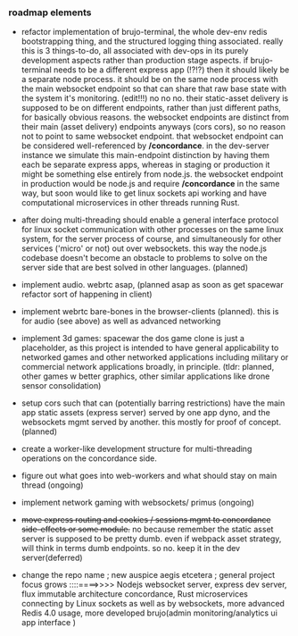 


### roadmap elements

- refactor implementation of brujo-terminal, the whole dev-env redis bootstrapping thing, and the structured logging thing associated.  really this is 3 things-to-do, all associated with dev-ops in its purely development aspects rather than production stage aspects.  if brujo-terminal needs to be a different express app (!?!?) then it should likely be a separate node process.  it should be on the same node process with the main websocket endpoint so that can share that raw base state with the system it's monitoring. (edit!!!) no no no.  their static-asset delivery is supposed to be on different endpoints, rather than just different paths, for basically obvious reasons.  the websocket endpoints are distinct from their main (asset delivery) endpoints anyways (cors cors), so no reason not to point to same websocket endpoint.  that websocket endpoint can be considered well-referenced by **/concordance**.   in the dev-server instance we simulate this main-endpoint distinction by having them each be separate express apps, whereas in staging or production it might be something else entirely from node.js.  the websocket endpoint in production would be node.js and require **/concordance** in the same way, but soon would like to get linux sockets api working and have computational microservices in other threads running Rust.

- after doing multi-threading should enable a general interface protocol for linux socket communication with other processes on the same linux system, for the server process of course, and simultaneously for other services ('micro' or not) out over websockets.  this way the node.js codebase doesn't become an obstacle to problems to solve on the server side that are best solved in other languages. (planned)

- implement audio.  webrtc asap,  (planned asap as soon as get spacewar refactor sort of happening in client)

- implement webrtc bare-bones in the browser-clients (planned).  this is for audio (see above) as well as advanced networking

- implement 3d games: spacewar the dos game clone is just a placeholder, as this project is intended to have general applicability to networked games and other networked applications including military or commercial network applications broadly, in principle.  (tldr: planned, other games w better graphics, other similar applications like drone sensor consolidation)

- setup cors such that can (potentially barring restrictions) have the main app static assets (express server) served by one app dyno, and the websockets mgmt served by another.  this mostly for proof of concept. (planned)

- create a worker-like development structure for multi-threading operations on the concordance side.

- figure out what goes into web-workers and what should stay on main thread (ongoing)

- implement network gaming with websockets/ primus (ongoing)

- ~~move express routing and cookies / sessions mgmt to concordance side-effects or some module.~~ no because remember the static asset server is supposed to be pretty dumb.  even if webpack asset strategy, will think in terms dumb endpoints.  so no.  keep it in the dev server(deferred)

- change the repo name ; new auspice aegis etcetera ; general project focus grows ::::====>>>> Nodejs websocket server, express dev server, flux immutable architecture concordance, Rust microservices connecting by Linux sockets as well as by websockets, more advanced Redis 4.0 usage, more developed brujo(admin monitoring/analytics ui app interface   )
